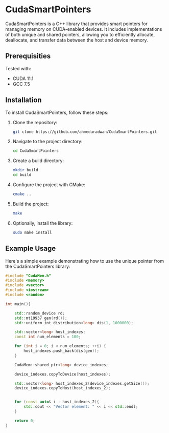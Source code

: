 # CudaSmartPointers

CudaSmartPointers is a C++ library that provides smart pointers for managing memory on CUDA-enabled devices. It includes implementations of both unique and shared pointers, allowing you to efficiently allocate, deallocate, and transfer data between the host and device memory.

## Prerequisities
Tested with:
- CUDA 11.1
- GCC 7.5

## Installation

To install CudaSmartPointers, follow these steps:

1. Clone the repository:

    ```bash
    git clone https://github.com/ahmedaradwan/CudaSmartPointers.git
    ```

2. Navigate to the project directory:

    ```bash
    cd CudaSmartPointers
    ```

3. Create a build directory:

    ```bash
    mkdir build
    cd build
    ```

4. Configure the project with CMake:

    ```bash
    cmake ..
    ```

5. Build the project:

    ```bash
    make
    ```

6. Optionally, install the library:

    ```bash
    sudo make install
    ```

## Example Usage

Here's a simple example demonstrating how to use the unique pointer from the CudaSmartPointers library:

```cpp
#include "CudaMem.h"
#include <memory>
#include <vector>
#include <iostream>
#include <random>

int main(){

    std::random_device rd;
    std::mt19937 gen(rd());
    std::uniform_int_distribution<long> dis(1, 1000000);

    std::vector<long> host_indexes;
    const int num_elements = 100;

    for (int i = 0; i < num_elements; ++i) {
        host_indexes.push_back(dis(gen));
    }

    CudaMem::shared_ptr<long> device_indexes;

    device_indexes.copyToDevice(host_indexes);

    std::vector<long> host_indexes_2(device_indexes.getSize());
    device_indexes.copyToHost(host_indexes_2);


    for (const auto& i : host_indexes_2){
        std::cout << "Vector element: " << i << std::endl;
    }

    return 0;
}
```
